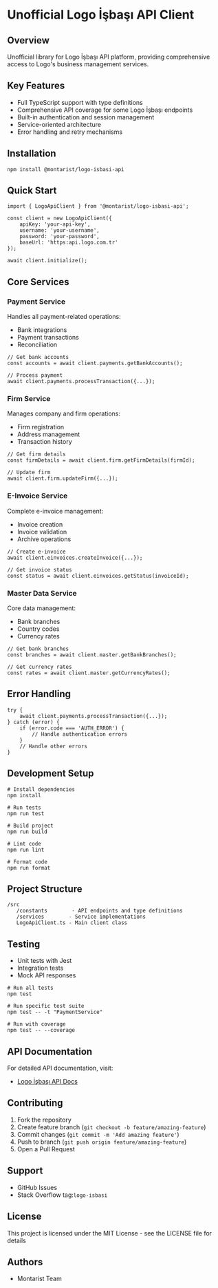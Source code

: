 # Unofficial Logo İşbaşı API Client

## Overview

Unofficial library for Logo İşbaşı API platform, providing comprehensive access to Logo's business management services.

## Key Features

- Full TypeScript support with type definitions
- Comprehensive API coverage for some Logo İşbaşı endpoints
- Built-in authentication and session management
- Service-oriented architecture
- Error handling and retry mechanisms

## Installation

```
npm install @montarist/logo-isbasi-api
```

## Quick Start

```
import { LogoApiClient } from '@montarist/logo-isbasi-api';

const client = new LogoApiClient({
    apiKey: 'your-api-key',
    username: 'your-username',
    password: 'your-password',
    baseUrl: 'https:api.logo.com.tr'
});

await client.initialize();
```

## Core Services

### Payment Service

Handles all payment-related operations:

- Bank integrations
- Payment transactions
- Reconciliation

```
// Get bank accounts
const accounts = await client.payments.getBankAccounts();

// Process payment
await client.payments.processTransaction({...});
```

### Firm Service

Manages company and firm operations:

- Firm registration
- Address management
- Transaction history

```
// Get firm details
const firmDetails = await client.firm.getFirmDetails(firmId);

// Update firm
await client.firm.updateFirm({...});
```

### E-Invoice Service

Complete e-invoice management:

- Invoice creation
- Invoice validation
- Archive operations

```
// Create e-invoice
await client.einvoices.createInvoice({...});

// Get invoice status
const status = await client.einvoices.getStatus(invoiceId);
```

### Master Data Service

Core data management:

- Bank branches
- Country codes
- Currency rates

```
// Get bank branches
const branches = await client.master.getBankBranches();

// Get currency rates
const rates = await client.master.getCurrencyRates();
```

## Error Handling

```
try {
    await client.payments.processTransaction({...});
} catch (error) {
    if (error.code === 'AUTH_ERROR') {
        // Handle authentication errors
    }
    // Handle other errors
}
```

## Development Setup

```
# Install dependencies
npm install

# Run tests
npm run test

# Build project
npm run build

# Lint code
npm run lint

# Format code
npm run format
```

## Project Structure

```
/src
   /constants        - API endpoints and type definitions
   /services        - Service implementations
   LogoApiClient.ts - Main client class
```

## Testing

- Unit tests with Jest
- Integration tests
- Mock API responses

```
# Run all tests
npm test

# Run specific test suite
npm test -- -t "PaymentService"

# Run with coverage
npm test -- --coverage
```

## API Documentation

For detailed API documentation, visit:

- [Logo İşbaşı API Docs](https:api-docs.logo.com.tr)

## Contributing

1.  Fork the repository
2.  Create feature branch (`git checkout -b feature/amazing-feature`)
3.  Commit changes (`git commit -m 'Add amazing feature'`)
4.  Push to branch (`git push origin feature/amazing-feature`)
5.  Open a Pull Request

## Support

- GitHub Issues
- Stack Overflow tag:`logo-isbasi`

## License

This project is licensed under the MIT License - see the LICENSE file for details

## Authors

- Montarist Team
